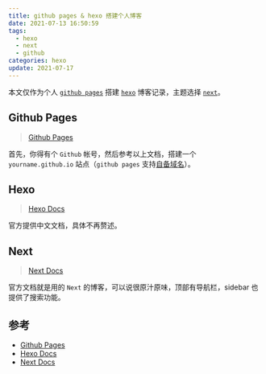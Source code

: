 ```yaml
---
title: github pages & hexo 搭建个人博客
date: 2021-07-13 16:50:59
tags: 
  - hexo
  - next
  - github
categories: hexo
update: 2021-07-17 
---
```

本文仅作为个人 [`github pages`](https://docs.github.com/en/pages) 搭建 [`hexo`](https://hexo.io/) 博客记录，主题选择 [`next`](https://theme-next.js.org/)。

## Github Pages

> [Github Pages](https://docs.github.com/en/pages)

首先，你得有个 `Github` 帐号，然后参考以上文档，搭建一个 `yourname.github.io` 站点（`github pages` 支持[自备域名](https://docs.github.com/en/pages/configuring-a-custom-domain-for-your-github-pages-site/about-custom-domains-and-github-pages)）。

<!--more-->

## Hexo

> [Hexo Docs](https://hexo.io/zh-cn/docs/index.html)

官方提供中文文档，具体不再赘述。

## Next

> [Next Docs](https://theme-next.js.org/docs/)

官方文档就是用的 `Next` 的博客，可以说很原汁原味，顶部有导航栏，sidebar 也提供了搜索功能。

## 参考

+ [Github Pages](https://docs.github.com/en/pages)
+ [Hexo Docs](https://hexo.io/zh-cn/docs/index.html)
+ [Next Docs](https://theme-next.js.org/docs/)


